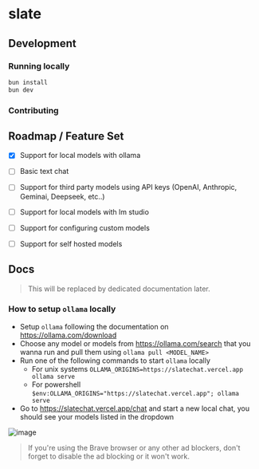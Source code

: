 # slate

## Development

### Running locally

```sh
bun install
bun dev
```

### Contributing

## Roadmap / Feature Set
- [x] Support for local models with ollama
- [ ] Basic text chat
- [ ] Support for third party models using API keys (OpenAI, Anthropic, Geminai, Deepseek, etc..)
- [ ] Support for local models with lm studio
- [ ] Support for configuring custom models
- [ ] Support for self hosted models


## Docs
> This will be replaced by dedicated documentation later.

### How to setup `ollama` locally
- Setup `ollama` following the documentation on https://ollama.com/download
- Choose any model or models from https://ollama.com/search that you wanna run and pull them using `ollama pull <MODEL_NAME>`
- Run one of the following commands to start `ollama` locally
  - For unix systems `OLLAMA_ORIGINS=https://slatechat.vercel.app ollama serve`
  - For powershell `$env:OLLAMA_ORIGINS="https://slatechat.vercel.app"; ollama serve`
- Go to https://slatechat.vercel.app/chat and start a new local chat, you should see your models listed in the dropdown

![image](https://github.com/user-attachments/assets/9155eda5-88e2-4ad1-8e87-2474709b3e42)

> If you're using the Brave browser or any other ad blockers, don't forget to disable the ad blocking or it won't work.
